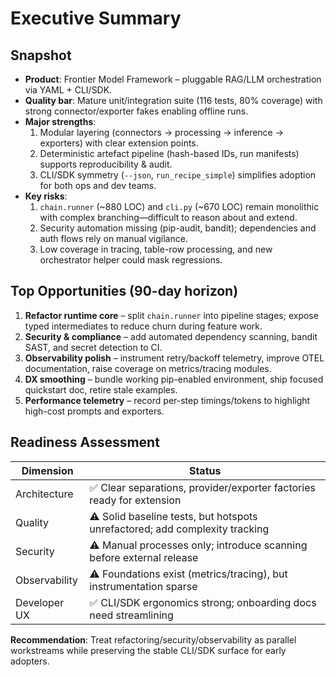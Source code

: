 # Executive Summary

## Snapshot
- **Product**: Frontier Model Framework – pluggable RAG/LLM orchestration via YAML + CLI/SDK.
- **Quality bar**: Mature unit/integration suite (116 tests, 80% coverage) with strong connector/exporter fakes enabling offline runs.
- **Major strengths**:
  1. Modular layering (connectors → processing → inference → exporters) with clear extension points.
  2. Deterministic artefact pipeline (hash-based IDs, run manifests) supports reproducibility & audit.
  3. CLI/SDK symmetry (`--json`, `run_recipe_simple`) simplifies adoption for both ops and dev teams.
- **Key risks**:
  1. `chain.runner` (~880 LOC) and `cli.py` (~670 LOC) remain monolithic with complex branching—difficult to reason about and extend.
  2. Security automation missing (pip-audit, bandit); dependencies and auth flows rely on manual vigilance.
  3. Low coverage in tracing, table-row processing, and new orchestrator helper could mask regressions.

## Top Opportunities (90-day horizon)
1. **Refactor runtime core** – split `chain.runner` into pipeline stages; expose typed intermediates to reduce churn during feature work.
2. **Security & compliance** – add automated dependency scanning, bandit SAST, and secret detection to CI.
3. **Observability polish** – instrument retry/backoff telemetry, improve OTEL documentation, raise coverage on metrics/tracing modules.
4. **DX smoothing** – bundle working pip-enabled environment, ship focused quickstart doc, retire stale examples.
5. **Performance telemetry** – record per-step timings/tokens to highlight high-cost prompts and exporters.

## Readiness Assessment
| Dimension | Status |
|-----------|--------|
| Architecture | ✅ Clear separations, provider/exporter factories ready for extension |
| Quality | ⚠️ Solid baseline tests, but hotspots unrefactored; add complexity tracking |
| Security | ⚠️ Manual processes only; introduce scanning before external release |
| Observability | ⚠️ Foundations exist (metrics/tracing), but instrumentation sparse |
| Developer UX | ✅ CLI/SDK ergonomics strong; onboarding docs need streamlining |

**Recommendation**: Treat refactoring/security/observability as parallel workstreams while preserving the stable CLI/SDK surface for early adopters.
